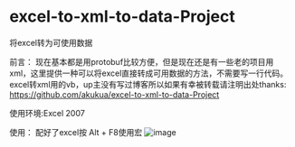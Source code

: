 # excel-to-xml-to-data-Project
将excel转为可使用数据

前言：
现在基本都是用protobuf比较方便，但是现在还是有一些老的项目用xml，这里提供一种可以将excel直接转成可用数据的方法，不需要写一行代码。
excel转xml用的vb，up主没有写过博客所以如果有幸被转载请注明出处thanks: https://github.com/akukua/excel-to-xml-to-data-Project

使用环境:Excel 2007

使用：
配好了excel按 Alt + F8使用宏
![image](.gif)
